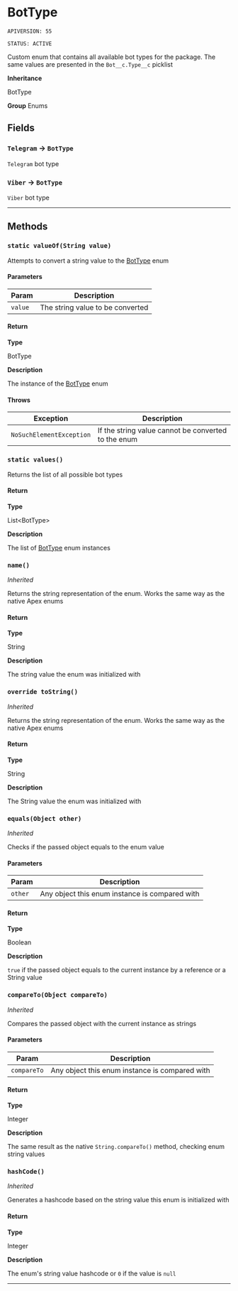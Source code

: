 # BotType

`APIVERSION: 55`

`STATUS: ACTIVE`

Custom enum that contains all available bot types for the package. The same values are presented in the `Bot__c.Type__c` picklist

**Inheritance**

BotType

**Group** Enums

## Fields

### `Telegram` → `BotType`

`Telegram` bot type

### `Viber` → `BotType`

`Viber` bot type

---

## Methods

### `static valueOf(String value)`

Attempts to convert a string value to the [BotType](/types/Enums/BotType.md) enum

#### Parameters

| Param   | Description                      |
| ------- | -------------------------------- |
| `value` | The string value to be converted |

#### Return

**Type**

BotType

**Description**

The instance of the [BotType](/types/Enums/BotType.md) enum

#### Throws

| Exception                | Description                                         |
| ------------------------ | --------------------------------------------------- |
| `NoSuchElementException` | If the string value cannot be converted to the enum |

### `static values()`

Returns the list of all possible bot types

#### Return

**Type**

List&lt;BotType&gt;

**Description**

The list of [BotType](/types/Enums/BotType.md) enum instances

### `name()`

_Inherited_

Returns the string representation of the enum. Works the same way as the native Apex enums

#### Return

**Type**

String

**Description**

The string value the enum was initialized with

### `override toString()`

_Inherited_

Returns the string representation of the enum. Works the same way as the native Apex enums

#### Return

**Type**

String

**Description**

The String value the enum was initialized with

### `equals(Object other)`

_Inherited_

Checks if the passed object equals to the enum value

#### Parameters

| Param   | Description                                    |
| ------- | ---------------------------------------------- |
| `other` | Any object this enum instance is compared with |

#### Return

**Type**

Boolean

**Description**

`true` if the passed object equals to the current instance by a reference or a String value

### `compareTo(Object compareTo)`

_Inherited_

Compares the passed object with the current instance as strings

#### Parameters

| Param       | Description                                    |
| ----------- | ---------------------------------------------- |
| `compareTo` | Any object this enum instance is compared with |

#### Return

**Type**

Integer

**Description**

The same result as the native `String.compareTo()` method, checking enum string values

### `hashCode()`

_Inherited_

Generates a hashcode based on the string value this enum is initialized with

#### Return

**Type**

Integer

**Description**

The enum's string value hashcode or `0` if the value is `null`

---
